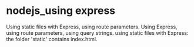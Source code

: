 # nodejs_using express
 Using static files with Express, using route parameters.
 Using Express, using route parameters, using query strings.
 using static files with Express: the folder 'static' contains index.html.